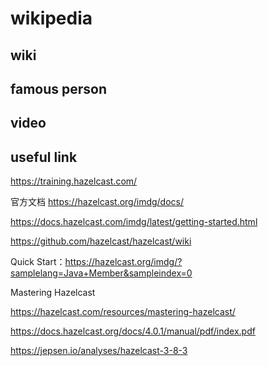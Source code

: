 # wikipedia

## wiki

## famous person

## video

## useful link

https://training.hazelcast.com/

官方文档
https://hazelcast.org/imdg/docs/

https://docs.hazelcast.com/imdg/latest/getting-started.html

https://github.com/hazelcast/hazelcast/wiki

Quick Start：https://hazelcast.org/imdg/?samplelang=Java+Member&sampleindex=0

Mastering Hazelcast

https://hazelcast.com/resources/mastering-hazelcast/

https://docs.hazelcast.org/docs/4.0.1/manual/pdf/index.pdf

https://jepsen.io/analyses/hazelcast-3-8-3